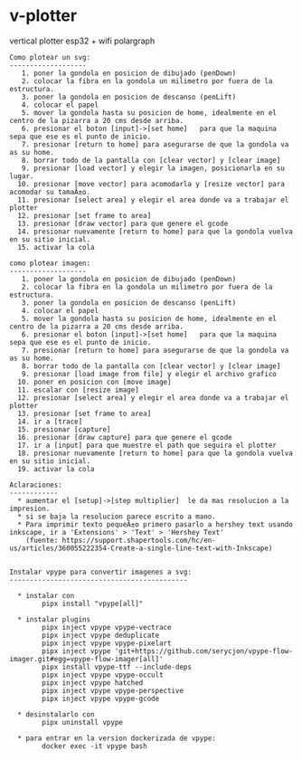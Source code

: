 # v-plotter

vertical plotter esp32 + wifi polargraph

    Como plotear un svg:
    -------------------
       1. poner la gondola en posicion de dibujado (penDown)
       2. colocar la fibra en la gondola un milimetro por fuera de la estructura.
       3. poner la gondola en posicion de descanso (penLift)
       4. colocar el papel
       5. mover la gondola hasta su posicion de home, idealmente en el centro de la pizarra a 20 cms desde arriba.
       6. presionar el boton [input]->[set home]   para que la maquina sepa que ese es el punto de inicio.
       7. presionar [return to home] para asegurarse de que la gondola va as su home.
       8. borrar todo de la pantalla con [clear vector] y [clear image]
       9. presionar [load vector] y elegir la imagen, posicionarla en su lugar.
      10. presionar [move vector] para acomodarla y [resize vector] para acomodar su tamaÃ±o.
      11. presionar [select area] y elegir el area donde va a trabajar el plotter
      12. presionar [set frame to area]
      13. presionar [draw vector] para que genere el gcode
      14. presionar nuevamente [return to home] para que la gondola vuelva en su sitio inicial.
      15. activar la cola

    como plotear imagen:
    -------------------
       1. poner la gondola en posicion de dibujado (penDown)
       2. colocar la fibra en la gondola un milimetro por fuera de la estructura.
       3. poner la gondola en posicion de descanso (penLift)
       4. colocar el papel
       5. mover la gondola hasta su posicion de home, idealmente en el centro de la pizarra a 20 cms desde arriba.
       6. presionar el boton [input]->[set home]   para que la maquina sepa que ese es el punto de inicio.
       7. presionar [return to home] para asegurarse de que la gondola va as su home.
       8. borrar todo de la pantalla con [clear vector] y [clear image]
       9. presionar [load image from file] y elegir el archivo grafico
      10. poner en posicion con [move image]
      11. escalar con [resize image]
      12. presionar [select area] y elegir el area donde va a trabajar el plotter
      13. presionar [set frame to area]
      14. ir a [trace]
      15. presionar [capture]
      16. presionar [draw capture] para que genere el gcode
      17. ir a [input] para que muestre el path que seguira el plotter
      18. presionar nuevamente [return to home] para que la gondola vuelva en su sitio inicial.
      19. activar la cola

    Aclaraciones:
    ------------
      * aumentar el [setup]->[step multiplier]  le da mas resolucion a la impresion.
      * si se baja la resolucion parece escrito a mano.
      * Para imprimir texto pequeÃ±o primero pasarlo a hershey text usando inkscape, ir a 'Extensions' > 'Text' > 'Hershey Text'
        (fuente: https://support.shapertools.com/hc/en-us/articles/360055222354-Create-a-single-line-text-with-Inkscape)


    Instalar vpype para convertir imagenes a svg:
    --------------------------------------------

      * instalar con
            pipx install "vpype[all]"

      * instalar plugins
            pipx inject vpype vpype-vectrace
            pipx inject vpype deduplicate
            pipx inject vpype vpype-pixelart
            pipx inject vpype 'git+https://github.com/serycjon/vpype-flow-imager.git#egg=vpype-flow-imager[all]'
            pipx install vpype-ttf --include-deps
            pipx inject vpype vpype-occult
            pipx inject vpype hatched
            pipx inject vpype vpype-perspective
            pipx inject vpype vpype-gcode

      * desinstalarlo con
            pipx uninstall vpype

      * para entrar en la version dockerizada de vpype:
            docker exec -it vpype bash
